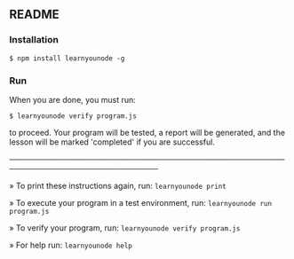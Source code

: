 ## README

### Installation

    $ npm install learnyounode -g

### Run

When you are done, you must run:

    $ learnyounode verify program.js

to proceed. Your program will be tested, a report will be generated, and
the lesson will be marked 'completed' if you are successful.

─────────────────────────────────────────────────────────────────────────────

  » To print these instructions again, run: `learnyounode print`

  » To execute your program in a test environment, run: `learnyounode run
   program.js`

  » To verify your program, run: `learnyounode verify program.js`

  » For help run: `learnyounode help`
